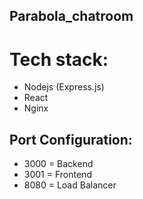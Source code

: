 ## Parabola_chatroom

# Tech stack:
- Nodejs (Express.js)
- React 
- Nginx

## Port Configuration: 
- 3000 = Backend
- 3001 = Frontend
- 8080 = Load Balancer
